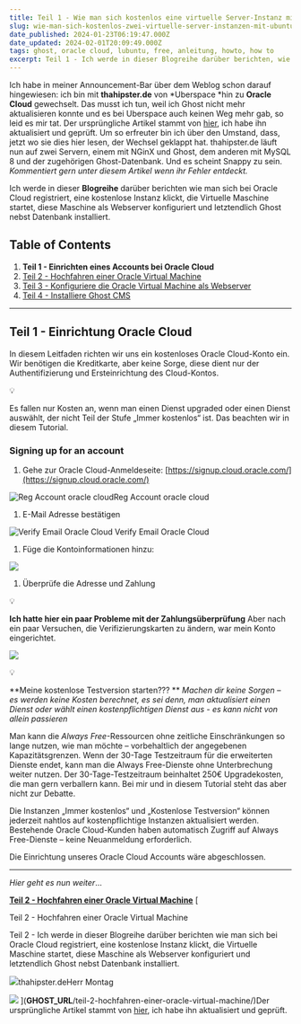 ```yaml
---
title: Teil 1 - Wie man sich kostenlos eine virtuelle Server-Instanz mit Ubuntu 22.04. klickt und damit GHOST betreibt
slug: wie-man-sich-kostenlos-zwei-virtuelle-server-instanzen-mit-ubuntu-22-04-klickt-und-betreibt
date_published: 2024-01-23T06:19:47.000Z
date_updated: 2024-02-01T20:09:49.000Z
tags: ghost, oracle cloud, lubuntu, free, anleitung, howto, how to
excerpt: Teil 1 - Ich werde in dieser Blogreihe darüber berichten, wie man sich bei Oracle Cloud registriert, eine kostenlose Instanz klickt, die Virtuelle Maschine startet, diese Maschine als Webserver konfiguriert und letztendlich Ghost nebst Datenbank installiert.
---
```


Ich habe in meiner Announcement-Bar über dem Weblog schon darauf hingewiesen: ich bin mit **thahipster.de** von *Uberspace *hin zu **Oracle Cloud** gewechselt. Das musst ich tun, weil ich Ghost nicht mehr aktualisieren konnte und es bei Uberspace auch keinen Weg mehr gab, so leid es mir tat.
Der ursprüngliche Artikel stammt von [hier](https://bitmapbytes.com/how-to-setup-an-account-with-oracle-cloud/), ich habe ihn aktualisiert und geprüft.
Um so erfreuter bin ich über den Umstand, dass, jetzt wo sie dies hier lesen, der Wechsel geklappt hat. thahipster.de läuft nun auf zwei Servern, einem mit NGinX und Ghost, dem anderen mit MySQL 8 und der zugehörigen Ghost-Datenbank. Und es scheint Snappy zu sein. *Kommentiert gern unter diesem Artikel wenn ihr Fehler entdeckt.*

Ich werde in dieser **Blogreihe** darüber berichten wie man sich bei Oracle Cloud registriert, eine kostenlose Instanz klickt, die Virtuelle Maschine startet, diese Maschine als Webserver konfiguriert und letztendlich Ghost nebst Datenbank installiert.

## Table of Contents

1. **Teil 1 - Einrichten eines Accounts bei Oracle Cloud**
2. [Teil 2 - Hochfahren einer Oracle Virtual Machine](__GHOST_URL__/teil-2-hochfahren-einer-oracle-virtual-machine/)
3. [Teil 3 - Konfiguriere die Oracle Virtual Machine als Webserver](__GHOST_URL__/teil-3-konfiguriere-die-oracle-virtual-machine-als-webserver/)
4. [Teil 4 - Installiere Ghost CMS](__GHOST_URL__/teil-4-installiere-ghost-cms-auf-oracle-cloud-always-free-instanz/)

---

## Teil 1 - Einrichtung Oracle Cloud

In diesem Leitfaden richten wir uns ein kostenloses Oracle Cloud-Konto ein. Wir benötigen die Kreditkarte, aber keine Sorge, diese dient nur der Authentifizierung und Ersteinrichtung des Cloud-Kontos.

💡

Es fallen nur Kosten an, wenn man einen Dienst upgraded oder einen Dienst auswählt, der nicht Teil der Stufe „Immer kostenlos“ ist. Das beachten wir in diesem Tutorial.

### **Signing up for an account**

1. Gehe zur Oracle Cloud-Anmeldeseite:
[https://signup.cloud.oracle.com/](https://signup.cloud.oracle.com/)

![Reg Account oracle cloud](__GHOST_URL__/content/images/2024/01/Bildschirmfoto-2024-01-21-um-20.50.52.png)Reg Account oracle cloud
1. E-Mail Adresse bestätigen

![Verify Email Oracle Cloud&nbsp;](__GHOST_URL__/content/images/2024/02/image-2.png)Verify Email Oracle Cloud 
1. Füge die Kontoinformationen hinzu:

![](__GHOST_URL__/content/images/2024/02/image-3.png)
1. Überprüfe die Adresse und Zahlung

💡

**Ich hatte hier ein paar Probleme mit der Zahlungsüberprüfung**
Aber nach ein paar Versuchen, die Verifizierungskarten zu ändern, war mein Konto eingerichtet.

![](__GHOST_URL__/content/images/2024/02/image-4.png)

💡

**Meine kostenlose Testversion starten??? **
*Machen dir keine Sorgen – es werden keine Kosten berechnet, es sei denn, man aktualisiert einen Dienst oder wählt einen kostenpflichtigen Dienst aus - es kann nicht von allein passieren*

Man kann die *Always Free*-Ressourcen ohne zeitliche Einschränkungen so lange nutzen, wie man möchte – vorbehaltlich der angegebenen Kapazitätsgrenzen. Wenn der 30-Tage Testzeitraum für die erweiterten Dienste endet, kann man die Always Free-Dienste ohne Unterbrechung weiter nutzen. Der 30-Tage-Testzeitraum beinhaltet 250€ Upgradekosten, die man gern verballern kann. Bei mir und in diesem Tutorial steht das aber nicht zur Debatte.

Die Instanzen „Immer kostenlos“ und „Kostenlose Testversion“ können jederzeit nahtlos auf kostenpflichtige Instanzen aktualisiert werden. Bestehende Oracle Cloud-Kunden haben automatisch Zugriff auf Always Free-Dienste – keine Neuanmeldung erforderlich.

Die Einrichtung unseres Oracle Cloud Accounts wäre abgeschlossen.

---

*Hier geht es nun weiter*...

[**Teil 2 - Hochfahren einer Oracle Virtual Machine**](__GHOST_URL__/teil-2-hochfahren-einer-oracle-virtual-machine/)
[

Teil 2 - Hochfahren einer Oracle Virtual Machine

Teil 2 - Ich werde in dieser Blogreihe darüber berichten wie man sich bei Oracle Cloud registriert, eine kostenlose Instanz klickt, die Virtuelle Maschine startet, diese Maschine als Webserver konfiguriert und letztendlich Ghost nebst Datenbank installiert.

![](__GHOST_URL__/content/images/size/w256h256/2019/06/logo.png)thahipster.deHerr Montag

![](https://images.unsplash.com/photo-1526374965328-7f61d4dc18c5?crop=entropy&amp;cs=tinysrgb&amp;fit=max&amp;fm=jpg&amp;ixid=M3wxMTc3M3wwfDF8c2VhcmNofDN8fHZpcnR1YWwlMjBtYWNoaW5lfGVufDB8fHx8MTcwNTk5MTE3MHww&amp;ixlib=rb-4.0.3&amp;q=80&amp;w=2000)
](__GHOST_URL__/teil-2-hochfahren-einer-oracle-virtual-machine/)Der ursprüngliche Artikel stammt von [hier](https://bitmapbytes.com/how-to-setup-an-account-with-oracle-cloud/), ich habe ihn aktualisiert und geprüft.
